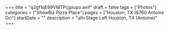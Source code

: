 +++
title = "q2gf1qE99VMTPcjpiupo.avif"
draft = false
tags = ["Photos"]
categories = ["ShowBiz Pizza Place"]
pages = ["Houston, TX (6760 Antoine Dr)"]
startDate = ""
description = "alt=Stage Left Houston, TX (Antoine)"
+++
